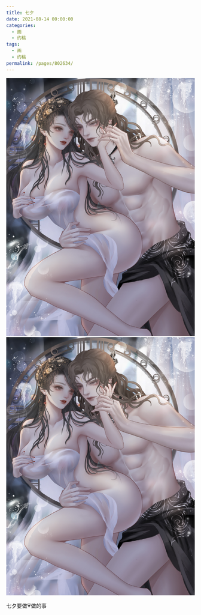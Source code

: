 ```yaml
---
title: 七夕
date: 2021-08-14 00:00:00
categories: 
  - 画
  - 约稿
tags: 
  - 画
  - 约稿
permalink: /pages/802634/
---
```


![4.1](/img/bingzhenqishui/4.1.jpg)
![4.2](/img/bingzhenqishui/4.2.jpg)

七夕要做💗做的事
